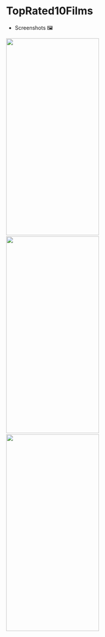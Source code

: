 # TopRated10Films

* Screenshots 🖼️

<img src="https://user-images.githubusercontent.com/50905347/192964332-9f6c541b-f1a3-49b3-aea9-9a1079685537.png" width="250" height="530">&nbsp;&nbsp;
<img src="https://user-images.githubusercontent.com/50905347/193038031-2fbdfdeb-a15f-416c-b33d-f0ce2ecfc06e.png" width="250" height="530">&nbsp;&nbsp;
<img src="https://user-images.githubusercontent.com/50905347/193060198-3414c5c7-2ef1-439f-9a22-4b6c44156f6f.png" width="250" height="530">
